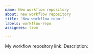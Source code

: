 ```yaml
---
name: New workflow repository
about: new workflow repository
title: 'New workflow repo:'
labels: workflow-repo
assignees: tzwm

---
```


My workflow repository link:
Description:
